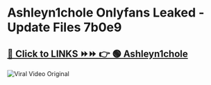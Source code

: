 
 # Ashleyn1chole Onlyfans Leaked - Update Files 7b0e9

## <h2><a href="https://clipsfans.com/Ashleyn1chole&ref=git">🔗 Click to LINKS ⏩⏩ 👉 🟢 Ashleyn1chole </a></h2>

<a href="https://clipsfans.com/Ashleyn1chole&ref=git" rel="nofollow" data-target="animated-image.originalLink"><img src="https://i.ibb.co.com/xMMVF88/686577567.gif" alt="Viral Video Original" style="max-width: 100%; display: inline-block;" data-target="animated-image.originalImage"></a>

